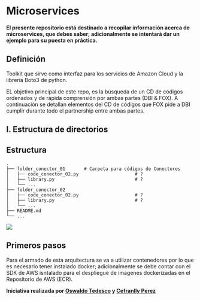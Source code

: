 # Microservices

**El presente repositorio está destinado a recopilar información acerca de microservices, que debes saber;
adicionalmente se intentará dar un ejemplo para su puesta en práctica.**

Definición
---------------
Toolkit que sirve como interfaz para los servicios de Amazon Cloud y la librería Boto3 de python.


EL objetivo principal de este repo, es la búsqueda de un CD de códigos ordenados y de rápida comprensión por ambas partes (DBI & FOX). A continuación se detallan elementos del CD de códigos que FOX pide a DBI cumplir durante todo el partnership entre ambas partes.

## I. Estructura de directorios


Estructura
---------------
    .
    ├── folder_conector_01       # Carpeta para códigos de Conectores
    │   ├── code_conector_02.py                     # ?
    │   ├── library.py                              # ?
    │   └── ...
    ├── folder_conector_02
    │   ├── code_conector_02.py                     # ?
    │   ├── library.py                              # ?
    │   └── ...
    ├── README.md
    └── ...


![](images/arquitectura_amazon.png)

Primeros pasos
---------------

Para el armado de esta arquitectura se va a utilizar contenedores por lo que es necesario tener instalado docker;
adicionalmente se debe contar con el SDK de AWS isntalado para el despliegue de imagenes dockerizadas en el Repositorio
de AWS (ECR).



**Iniciativa realizada por [Oswaldo Tedesco](mailto:oter2901@gmail.com) y [Cefranlly Perez](mailto:cefranllyperez@gmail.com)**